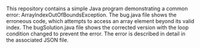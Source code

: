 This repository contains a simple Java program demonstrating a common error: ArrayIndexOutOfBoundsException. The bug.java file shows the erroneous code, which attempts to access an array element beyond its valid index. The bugSolution.java file shows the corrected version with the loop condition changed to prevent the error.  The error is described in detail in the associated JSON file.